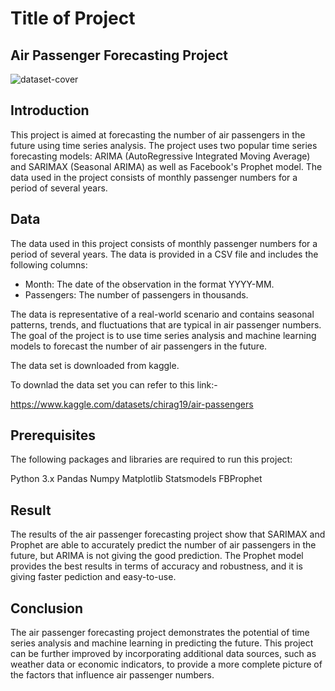 
# Title of Project

## Air Passenger Forecasting Project

![dataset-cover](https://user-images.githubusercontent.com/114376944/216778754-1d175c1c-33ef-4551-b343-aced34ba1e0e.jpg)


## Introduction
This project is aimed at forecasting the number of air passengers in the future using time series analysis. The project uses two popular time series forecasting models: ARIMA (AutoRegressive Integrated Moving Average) and SARIMAX (Seasonal ARIMA) as well as Facebook's Prophet model. The data used in the project consists of monthly passenger numbers for a period of several years.



## Data 
The data used in this project consists of monthly passenger numbers for a period of several years. The data is provided in a CSV file and includes the following columns:

- Month: The date of the observation in the format YYYY-MM.
- Passengers: The number of passengers in thousands.

The data is representative of a real-world scenario and contains seasonal patterns, trends, and fluctuations that are typical in air passenger numbers. The goal of the project is to use time series analysis and machine learning models to forecast the number of air passengers in the future.

The data set is downloaded from kaggle.


To downlad the data set you can refer to this link:-


https://www.kaggle.com/datasets/chirag19/air-passengers

## Prerequisites
The following packages and libraries are required to run this project:

Python 3.x
Pandas
Numpy
Matplotlib
Statsmodels
FBProphet





## Result

The results of the air passenger forecasting project show that SARIMAX and Prophet  are able to accurately predict the number of air passengers in the future, but ARIMA is not giving the good prediction. The Prophet model provides the best results in terms of accuracy and robustness, and it is  giving faster pediction and easy-to-use.
## Conclusion

The air passenger forecasting project demonstrates the potential of time series analysis and machine learning in predicting the future. This project can be further improved by incorporating additional data sources, such as weather data or economic indicators, to provide a more complete picture of the factors that influence air passenger numbers.


